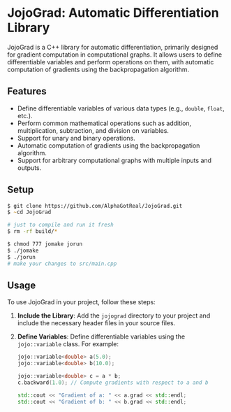 # JojoGrad: Automatic Differentiation Library

JojoGrad is a C++ library for automatic differentiation, primarily designed for gradient computation in computational graphs. It allows users to define differentiable variables and perform operations on them, with automatic computation of gradients using the backpropagation algorithm.

## Features

- Define differentiable variables of various data types (e.g., `double`, `float`, etc.).
- Perform common mathematical operations such as addition, multiplication, subtraction, and division on variables.
- Support for unary and binary operations.
- Automatic computation of gradients using the backpropagation algorithm.
- Support for arbitrary computational graphs with multiple inputs and outputs.

## Setup

```zsh
$ git clone https://github.com/AlphaGotReal/JojoGrad.git
$ ~cd JojoGrad

# just to compile and run it fresh
$ rm -rf build/*

$ chmod 777 jomake jorun
$ ./jomake
$ ./jorun
# make your changes to src/main.cpp
```

## Usage

To use JojoGrad in your project, follow these steps:

1. **Include the Library**: Add the `jojograd` directory to your project and include the necessary header files in your source files.

2. **Define Variables**: Define differentiable variables using the `jojo::variable` class. For example:
   ```cpp
   jojo::variable<double> a(5.0);
   jojo::variable<double> b(10.0);

   jojo::variable<double> c = a * b;
   c.backward(1.0); // Compute gradients with respect to a and b

   std::cout << "Gradient of a: " << a.grad << std::endl;
   std::cout << "Gradient of b: " << b.grad << std::endl;

